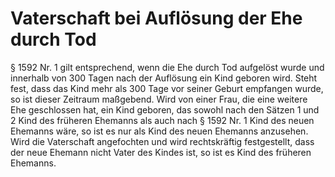 # Vaterschaft bei Auflösung der Ehe durch Tod

§ 1592 Nr. 1 gilt entsprechend, wenn die Ehe durch Tod aufgelöst wurde und innerhalb von 300 Tagen nach der Auflösung ein Kind geboren wird. Steht fest, dass das Kind mehr als 300 Tage vor seiner Geburt empfangen wurde, so ist dieser Zeitraum maßgebend. Wird von einer Frau, die eine weitere Ehe geschlossen hat, ein Kind geboren, das sowohl nach den Sätzen 1 und 2 Kind des früheren Ehemanns als auch nach § 1592 Nr. 1 Kind des neuen Ehemanns wäre, so ist es nur als Kind des neuen Ehemanns anzusehen. Wird die Vaterschaft angefochten und wird rechtskräftig festgestellt, dass der neue Ehemann nicht Vater des Kindes ist, so ist es Kind des früheren Ehemanns. 

